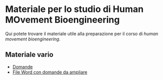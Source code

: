 # Materiale per lo studio di Human MOvement Bioengineering
Qui potete trovare il materiale utile alla preparazione per il corso di _human movement bioengineering_.

## Materiale vario
- [Domande](/Dati/Studio/III_Anno/HMB/Materiale_vario/Domande)
- [File Word con domande da ampliare](/Dati/Studio/III_Anno/HMB/Materiale_vario/DOMANDE-HMB.docx)

